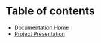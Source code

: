# Table of contents

* [Documentation Home](README.md)
* [Project Presentation](project-presentation.md)

